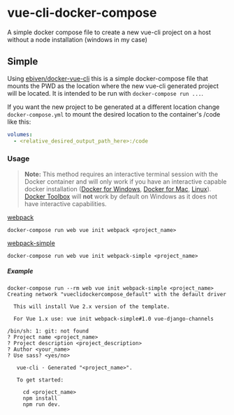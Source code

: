 # vue-cli-docker-compose
A simple docker compose file to create a new vue-cli project on a host without a node installation (windows in my case)

## Simple
Using [ebiven/docker-vue-cli](https://github.com/ebiven/docker-vue-cli) this is a simple docker-compose file that mounts the PWD as the location where the new 
vue-cli generated project will be located. It is intended to be run with `docker-compose run ...`.  

If you want the new project to be generated at a different location change `docker-compose.yml` to mount the desired 
location to the container's /code like this:
```yaml
volumes:
  - <relative_desired_output_path_here>:/code
```

### Usage
> **Note:** This method requires an interactive terminal session with the Docker container and will only work if you have an 
interactive capable docker installation ([Docker for Windows](https://www.docker.com/docker-windows), 
[Docker for Mac](https://www.docker.com/docker-mac), 
[Linux](https://store.docker.com/search?offering=community&type=edition)). 
[Docker Toolbox](https://www.docker.com/products/docker-toolbox) will **not** work by default on Windows as it 
does not have interactive capabilities.

[webpack](https://github.com/vuejs-templates/webpack)
```commandline
docker-compose run web vue init webpack <project_name>
```
[webpack-simple](https://github.com/vuejs-templates/webpack-simple) 
```commandline
docker-compose run web vue init webpack-simple <project_name>
```

##### Example
```commandline
docker-compose run --rm web vue init webpack-simple <project_name>
Creating network "vueclidockercompose_default" with the default driver                                                

  This will install Vue 2.x version of the template.

  For Vue 1.x use: vue init webpack-simple#1.0 vue-django-channels

/bin/sh: 1: git: not found
? Project name <project_name>
? Project description <project_description>
? Author <your_name>
? Use sass? <yes/no>

   vue-cli · Generated "<project_name>".

   To get started:

     cd <project_name>
     npm install
     npm run dev.
```